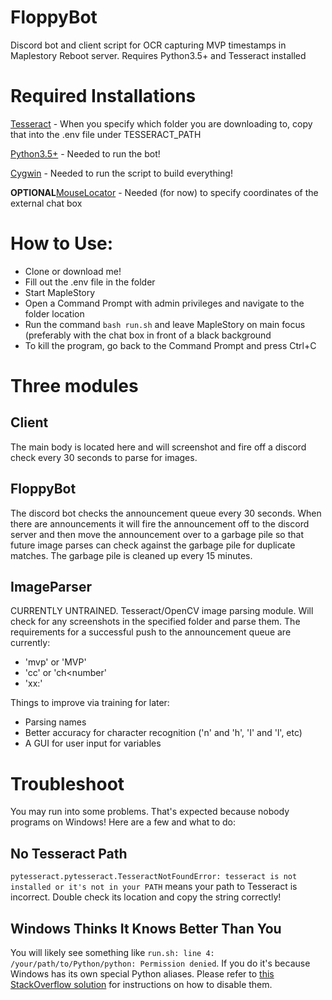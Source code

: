 # FloppyBot
Discord bot and client script for OCR capturing MVP timestamps in Maplestory Reboot server. Requires Python3.5+ and Tesseract installed

# Required Installations
  [Tesseract](https://github.com/UB-Mannheim/tesseract/wiki) - When you specify which folder you are downloading to, copy that into the .env file under TESSERACT_PATH

  [Python3.5+](https://www.python.org/downloads/) - Needed to run the bot!

  [Cygwin](http://www.cygwin.com/) - Needed to run the script to build everything!

  **OPTIONAL**[MouseLocator](http://efigureout.com/free-utility-to-locate-mouse-cursor-position/) - Needed (for now) to specify coordinates of the external chat box

# How to Use:
  * Clone or download me!
  * Fill out the .env file in the folder
  * Start MapleStory
  * Open a Command Prompt with admin privileges and navigate to the folder location
  * Run the command `bash run.sh` and leave MapleStory on main focus (preferably with the chat box in front of a black background
  * To kill the program, go back to the Command Prompt and press Ctrl+C

# Three modules

## Client
  The main body is located here and will screenshot and fire off a discord check every 30 seconds to parse for images.

## FloppyBot
  The discord bot checks the announcement queue every 30 seconds. When there are announcements it will fire
  the announcement off to the discord server and then move the announcement over to a garbage pile so that
  future image parses can check against the garbage pile for duplicate matches. The garbage pile is cleaned
  up every 15 minutes.

## ImageParser
  CURRENTLY UNTRAINED. Tesseract/OpenCV image parsing module. Will check for any screenshots in the specified
  folder and parse them. The requirements for a successful push to the announcement queue are currently:
  
   * 'mvp' or 'MVP'
   * 'cc<number>' or 'ch<number'
   * 'xx:<number>'
  
  Things to improve via training for later:
  
   * Parsing names
   * Better accuracy for character recognition ('n' and 'h', 'I' and 'l', etc)
   * A GUI for user input for variables

# Troubleshoot
  You may run into some problems. That's expected because nobody programs on Windows! Here are a few and what to do:

## No Tesseract Path
  `pytesseract.pytesseract.TesseractNotFoundError: tesseract is not installed or it's not in your PATH` means your path to Tesseract is incorrect. Double check its location and copy the string correctly!

## Windows Thinks It Knows Better Than You
  You will likely see something like `run.sh: line 4: /your/path/to/Python/python: Permission denied`. If you do it's because Windows has its own special Python aliases. Please refer to [this StackOverflow solution](https://stackoverflow.com/a/57168165/4596298) for instructions on how to disable them.
